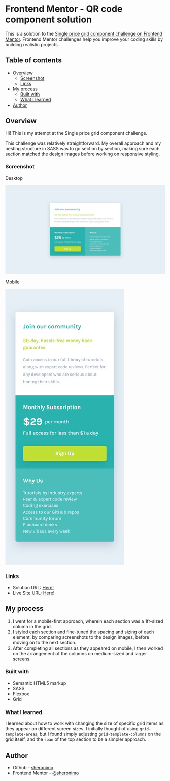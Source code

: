 # Frontend Mentor - QR code component solution

This is a solution to the [Single price grid component challenge on Frontend Mentor](https://www.frontendmentor.io/challenges/single-price-grid-component-5ce41129d0ff452fec5abbbc). Frontend Mentor challenges help you improve your coding skills by building realistic projects.

## Table of contents

- [Overview](#overview)
  - [Screenshot](#screenshot)
  - [Links](#links)
- [My process](#my-process)
  - [Built with](#built-with)
  - [What I learned](#what-i-learned)
- [Author](#author)

## Overview

Hi! This is my attempt at the Single price grid component challenge.

This challenge was relatively straightforward. My overall approach and my nesting structure in SASS was to go section by section, making sure each section matched the design images before working on responsive styling.

### Screenshot

Desktop

![](./screenshots/screenshot_desktop.jpg)

Mobile

![](./screenshots/screenshot_mobile.jpg)

### Links

- Solution URL: [Here!](https://github.com/sheronimo/frontendmentor-singlepricegrid)
- Live Site URL: [Here!](https://sheronimo.github.io/frontendmentor-singlepricegrid/)

## My process

1. I went for a mobile-first approach, wherein each section was a 1fr-sized column in the grid.
2. I styled each section and fine-tuned the spacing and sizing of each element, by comparing screenshots to the design images, before moving on to the next section.
3. After completing all sections as they appeared on mobile, I then worked on the arrangement of the columns on medium-sized and larger screens.

### Built with

- Semantic HTML5 markup
- SASS
- Flexbox
- Grid

### What I learned

I learned about how to work with changing the size of specific grid items as they appear on different screen sizes. I initially thought of using `grid-template-areas`, but I found simply adjusting `grid-template-columns` on the grid itself, and the `span` of the top section to be a simpler approach.

## Author

- Github - [sheronimo](https://github.com/sheronimo)
- Frontend Mentor - [@sheronimo](https://www.frontendmentor.io/profile/sheronimo)
